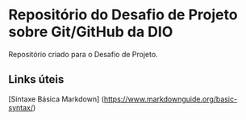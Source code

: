 # Repositório do Desafio de Projeto sobre Git/GitHub da DIO
Repositório criado para o Desafio de Projeto.
## Links úteis
[Sintaxe Básica Markdown] (https://www.markdownguide.org/basic-syntax/)
